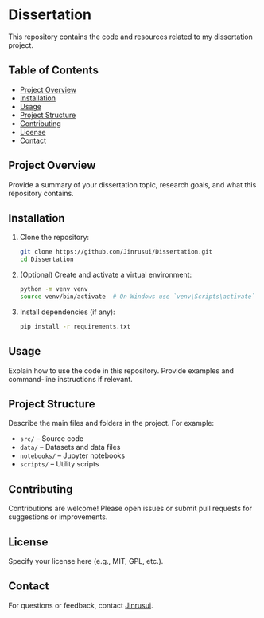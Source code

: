 # Dissertation

This repository contains the code and resources related to my dissertation project.

## Table of Contents

- [Project Overview](#project-overview)
- [Installation](#installation)
- [Usage](#usage)
- [Project Structure](#project-structure)
- [Contributing](#contributing)
- [License](#license)
- [Contact](#contact)

## Project Overview

Provide a summary of your dissertation topic, research goals, and what this repository contains.

## Installation

1. Clone the repository:
   ```bash
   git clone https://github.com/Jinrusui/Dissertation.git
   cd Dissertation
   ```
2. (Optional) Create and activate a virtual environment:
   ```bash
   python -m venv venv
   source venv/bin/activate  # On Windows use `venv\Scripts\activate`
   ```
3. Install dependencies (if any):
   ```bash
   pip install -r requirements.txt
   ```

## Usage

Explain how to use the code in this repository. Provide examples and command-line instructions if relevant.

## Project Structure

Describe the main files and folders in the project. For example:
- `src/` – Source code
- `data/` – Datasets and data files
- `notebooks/` – Jupyter notebooks
- `scripts/` – Utility scripts

## Contributing

Contributions are welcome! Please open issues or submit pull requests for suggestions or improvements.

## License

Specify your license here (e.g., MIT, GPL, etc.).

## Contact

For questions or feedback, contact [Jinrusui](https://github.com/Jinrusui).
